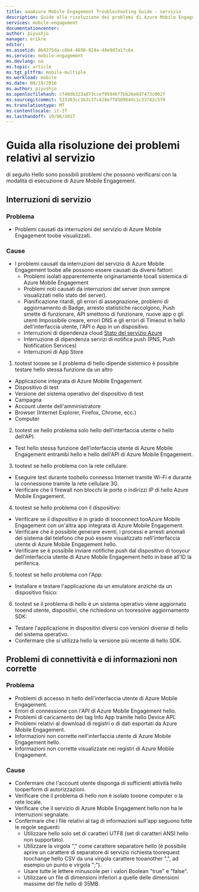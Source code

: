 ```yaml
---
title: aaaAzure Mobile Engagement Troubleshooting Guide - servizio
description: Guide alla risoluzione dei problemi di Azure Mobile Engagement
services: mobile-engagement
documentationcenter: 
author: piyushjo
manager: erikre
editor: 
ms.assetid: 8b4275da-c0b4-4690-824a-48e9d7a1fc6e
ms.service: mobile-engagement
ms.devlang: na
ms.topic: article
ms.tgt_pltfrm: mobile-multiple
ms.workload: mobile
ms.date: 08/19/2016
ms.author: piyushjo
ms.openlocfilehash: cf48db323a873ccef95946f7bb26e8d7473c002f
ms.sourcegitcommit: 523283cc1b3c37c428e77850964dc1c33742c5f0
ms.translationtype: MT
ms.contentlocale: it-IT
ms.lasthandoff: 10/06/2017
---
```

# <a name="troubleshooting-guide-for-service-issues"></a>Guida alla risoluzione dei problemi relativi al servizio
di seguito Hello sono possibili problemi che possono verificarsi con la modalità di esecuzione di Azure Mobile Engagement.

## <a name="service-outages"></a>Interruzioni di servizio
### <a name="issue"></a>Problema
* Problemi causati da interruzioni del servizio di Azure Mobile Engagement toobe visualizzati.

### <a name="causes"></a>Cause
* I problemi causati da interruzioni del servizio di Azure Mobile Engagement toobe alle possono essere causati da diversi fattori:
  * Problemi isolati apparentemente originariamente tooall sistemica di Azure Mobile Engagement
  * Problemi noti causati da interruzioni del server (non sempre visualizzati nello stato del server).
  * Pianificazione ritardi, gli errori di assegnazione, problemi di aggiornamento di Badge, arresto statistiche raccolgono, Push smette di funzionare, API smettono di funzionare, nuove app o gli utenti Impossibile creare, errori DNS e gli errori di Timeout in hello dell'interfaccia utente, l'API o App in un dispositivo.
  * Interruzioni di dipendenza cloud [Stato del servizio Azure](http://status.azure.com/)
  * Interruzione di dipendenza servizi di notifica push (PNS, Push Notification Services)
  * Interruzioni di App Store

1) tootest toosee se il problema di hello dipende sistemico è possibile testare hello stessa funzione da un altro

* Applicazione integrata di Azure Mobile Engagement
* Dispositivo di test
* Versione del sistema operativo del dispositivo di test
* Campagna
* Account utente dell'amministratore
* Browser (Internet Explorer, Firefox, Chrome, ecc.)
* Computer

2) tootest se hello problema solo hello dell'interfaccia utente o hello dell'API:

* Test hello stessa funzione dell'interfaccia utente di Azure Mobile Engagement entrambi hello e hello dell'API di Azure Mobile Engagement.

3) tootest se hello problema con la rete cellulare:

* Eseguire test durante toohello connesso Internet tramite Wi-Fi e durante la connessione tramite la rete cellulare 3G.
* Verificare che il firewall non blocchi le porte o indirizzi IP di hello Azure Mobile Engagement.

4) tootest se hello problema con il dispositivo:

* Verificare se il dispositivo è in grado di tooconnect tooAzure Mobile Engagement con un'altra app integrata di Azure Mobile Engagement.
* Verificare che è possibile generare eventi, i processi e arresti anomali del sistema dal telefono che può essere visualizzato nell'interfaccia utente di Azure Mobile Engagement hello. 
* Verificare se è possibile inviare notifiche push dal dispositivo di tooyour dell'interfaccia utente di Azure Mobile Engagement hello in base all'ID la periferica. 

5) tootest se hello problema con l'App:

* Installare e testare l'applicazione da un emulatore anziché da un dispositivo fisico:

6) tootest se il problema di hello è un sistema operativo viene aggiornato tooend utente, dispositivi, che richiedono un tooresolve aggiornamento SDK:

* Testare l'applicazione in dispositivi diversi con versioni diverse di hello del sistema operativo.
* Confermare che si utilizza hello la versione più recente di hello SDK.

## <a name="connectivity-and-incorrect-information-issues"></a>Problemi di connettività e di informazioni non corrette
### <a name="issue"></a>Problema
* Problemi di accesso in hello dell'interfaccia utente di Azure Mobile Engagement.
* Errori di connessione con l'API di Azure Mobile Engagement hello.
* Problemi di caricamento dei tag Info App tramite hello Device API.
* Problemi relativi al download di registri o di dati esportati da Azure Mobile Engagement.
* Informazioni non corrette nell'interfaccia utente di Azure Mobile Engagement hello.
* Informazioni non corrette visualizzate nei registri di Azure Mobile Engagement.

### <a name="causes"></a>Cause
* Confermare che l'account utente disponga di sufficienti attività hello tooperform di autorizzazioni.
* Verificare che il problema di hello non è isolato tooone computer o la rete locale.
* Verificare che il servizio di Azure Mobile Engagement hello non ha le interruzioni segnalate.
* Confermare che i file relativi al tag di informazioni sull'app seguono tutte le regole seguenti:
  * Utilizzare hello solo set di caratteri UTF8 (set di caratteri ANSI hello non supportato).
  * Utilizzare la virgola "," come carattere separatore hello (è possibile aprire un carattere di separatore di servizio richiesta toorequest toochange hello CSV da una virgola carattere tooanother ",", ad esempio un punto e virgola ";").
  * Usare tutte le lettere minuscole per i valori Boolean "true" e "false".
  * Utilizzare un file di dimensioni inferiori a quelle delle dimensioni massime del file hello di 35MB.

